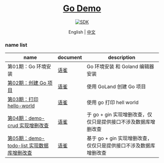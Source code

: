 <h1 align="center">
  <a href="https://github.com/chuxin-cs" target="_blank">Go Demo</a>
</h1>

<div align="center">
    <a href="https://golang.google.cn/dl/">
        <img alt="SDK" src="https://img.shields.io/badge/golang SDK-1.22.4-42b883"/>
    </a>
</div>

<p align="center">
  <span>English | <a href="./README.zh-CN.md">中文</a></span>
</p>

### name list
| name  |  document  | description |
| -------- | --------- |--------- |
| 第01期：Go 环境安装  |  [语雀](https://www.yuque.com/chuxin-cs/go-demo/mu0kurhb237g8so5)    | Go 环境安装 和 Goland 编辑器安装 |
| [第02期：创建 Go 项目]("./demo-env") |[语雀](https://www.yuque.com/chuxin-cs/go-demo/gcb4dqd6gbg1fqmx)   | 使用 GoLand 创建 Go 项目 |
| [第03期：打印 hello-world]("./demo-hello-world") |[语雀](https://www.yuque.com/chuxin-cs/go-demo/tunc2v3wn112hrst)   | 使用 go 打印 hell world |
| [第04期：demo-crud 实现增删改查]("./demo-curd") | [语雀](https://www.yuque.com/chuxin-cs/go-demo/shhqplu5eo95k2no)  | 于 go + gin 实现增删改查，仅仅只是提供接口不涉及数据库增删改查 |
| [第05期：demo-todo-list 实现数据库增删改查]("./demo-todo-list") | [语雀](https://www.yuque.com/chuxin-cs/go-demo/vvkn5mvhzh9xk6mh)  | 基于 go + gin 实现增删改查，仅仅只是提供接口不涉及数据库增删改查 |
